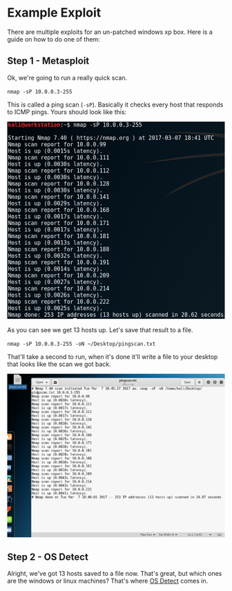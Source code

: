 # Example Exploit 
There are multiple exploits for an un-patched windows xp box. Here is a guide on how to do one of them:

## Step 1 - Metasploit
Ok, we're going to run a really quick scan. 

`nmap -sP 10.0.0.3-255`

This is called a ping scan (`-sP`). Basically it checks every host that responds to ICMP pings. Yours should look like this:

![Image of Ping Scan](images/scan1.png)

As you can see we get 13 hosts up.
Let's save that result to a file.

`nmap -sP 10.0.0.3-255 -oN ~/Desktop/pingscan.txt`

That'll take a second to run, when it's done it'll write a file to your desktop that looks like the scan we got back.

![Image of File on Desktop](images/save-to-file.png)

## Step 2 - OS Detect
Alright, we've got 13 hosts saved to a file now. That's great, but which ones are the windows or linux machines? That's where [OS Detect](https://nmap.org/book/man-os-detection.html) comes in. 
